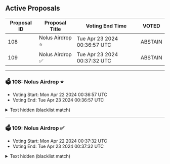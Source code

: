 ## Active Proposals

| Proposal ID | Proposal Title | Voting End Time | VOTED |
|-------------|----------------|-----------------|-------|
| 108 | Nolus Airdrop ⭐ | Tue Apr 23 2024 00:36:57 UTC | ABSTAIN |
| 109 | Nolus Airdrop ✅ | Tue Apr 23 2024 00:37:32 UTC | ABSTAIN |

---

### 🗳 108: Nolus Airdrop ⭐
- Voting Start: Mon Apr 22 2024 00:36:57 UTC
- Voting End: Tue Apr 23 2024 00:36:57 UTC

<details>
<summary>Text hidden (blacklist match)</summary>
 
</details>

---

### 🗳 109: Nolus Airdrop ✅
- Voting Start: Mon Apr 22 2024 00:37:32 UTC
- Voting End: Tue Apr 23 2024 00:37:32 UTC

<details>
<summary>Text hidden (blacklist match)</summary>
 
</details>
